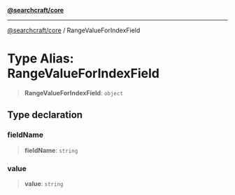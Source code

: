 [**@searchcraft/core**](/reference/sdk/core/README.md)

***

[@searchcraft/core](/reference/sdk/core/globals.md) / RangeValueForIndexField

# Type Alias: RangeValueForIndexField

> **RangeValueForIndexField**: `object`

## Type declaration

### fieldName

> **fieldName**: `string`

### value

> **value**: `string`
